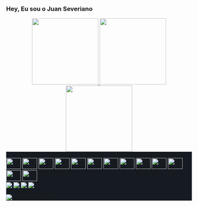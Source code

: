 ### Hey, Eu sou o Juan Severiano
<head>
  <link rel="stylesheet" href="https://cdn.jsdelivr.net/gh/devicons/devicon@v2.15.1/devicon.min.css">
</head>
<div align="center">
  <a href="https://github.com/Michel-Rooney">
  <img height="180em" src="https://github-readme-stats.vercel.app/api?username=Juan-Severiano&show_icons=true&theme=dark&include_all_commits=true&count_private=true"/>
  <img height="180em" src="https://github-readme-stats.vercel.app/api/top-langs/?username=Juan-Severiano&layout=compact&langs_count=7&theme=dark"/>
  <img height="180em" src="https://quotes-github-readme.vercel.app/api?type=horizontal&theme=dark"/>
</div>
<div style="display: inline_block; background-color: #161B22;" alingn="center"> <br>
  <img aling="center" alt="Juan" height="30" width="40" src="https://cdn.jsdelivr.net/gh/devicons/devicon/icons/html5/html5-plain.svg" />
  <img aling="center" alt="Juan" height="30" width="40" src="https://cdn.jsdelivr.net/gh/devicons/devicon/icons/css3/css3-original.svg" />
  <img aling="center" alt="Juan" height="30" width="40" src="https://cdn.jsdelivr.net/gh/devicons/devicon/icons/javascript/javascript-original.svg" />
  <img aling="center" alt="Juan" height="30" width="40" src="https://cdn.jsdelivr.net/gh/devicons/devicon/icons/python/python-original.svg" />
  <img aling="center" alt="Juan" height="30" width="40" src="https://cdn.jsdelivr.net/gh/devicons/devicon/icons/arduino/arduino-original.svg" />
  <img aling="center" alt="Juan" height="30" width="40" src="https://cdn.jsdelivr.net/gh/devicons/devicon/icons/vscode/vscode-original.svg" />
  <img aling="center" alt="Juan" height="30" width="40" src="https://cdn.jsdelivr.net/gh/devicons/devicon/icons/fedora/fedora-original.svg" />
  <img aling="center" alt="Juan" height="30" width="40"src="https://cdn.jsdelivr.net/gh/devicons/devicon/icons/github/github-original.svg" />
  <img aling="center" alt="Juan" height="30" width="40" src="https://cdn.jsdelivr.net/gh/devicons/devicon/icons/git/git-original.svg" />
  
  <img aling="center" alt="Juan" height="30" width="40" aling="center" alt="Juan" height="30" width="40" src="https://cdn.jsdelivr.net/gh/devicons/devicon/icons/django/django-plain.svg" />
  <img aling="center" alt="Juan" height="30" width="40" src="https://cdn.jsdelivr.net/gh/devicons/devicon/icons/linux/linux-original.svg" />
   <img aling="center" alt="Juan" height="30" width="40" src="https://cdn.jsdelivr.net/gh/devicons/devicon/icons/mysql/mysql-original-wordmark.svg" />
   <img aling="center" alt="Juan" height="30" width="40" src="https://cdn.jsdelivr.net/gh/devicons/devicon/icons/gimp/gimp-original.svg" />
  <div> 
  <a href="https://instagram.com/_juan.sev_" target="_blank"><img src="https://img.shields.io/badge/-Instagram-%23E4405F?style=for-the-badge&logo=instagram&logoColor=white" target="_blank"></a>
 <a href="" target="_blank"><img src="https://img.shields.io/badge/Discord-7289DA?style=for-the-badge&logo=discord&logoColor=white" target="_blank"></a> 
  <a href = "juansoussev@gmail.com"><img src="https://img.shields.io/badge/-Gmail-%23333?style=for-the-badge&logo=gmail&logoColor=white" target="_blank"></a>
  <a href="https://www.linkedin.com/in/francisco-juan-severiano-a939b9241/" target="_blank"><img src="https://img.shields.io/badge/-LinkedIn-%230077B5?style=for-the-badge&logo=linkedin&logoColor=white" target="_blank"></a> 


![Snake animation](https://github.com/Juan-Severiano/Juan-Severiano/blob/output/github-contribution-grid-snake.svg)
